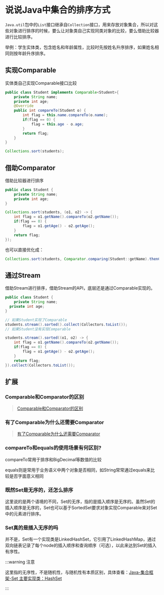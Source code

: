 # 说说Java中集合的排序方式

`Java.util`包中的`List`接口继承自`Collection`接口，用来存放对象集合，所以对这些对象进行排序的时候，要么让对象类自己实现同类对象的比较，要么借助比较器进行比较排序。

举例：学生实体类，包含姓名和年龄属性，比较时先按姓名升序排序，如果姓名相同则按年龄升序排序。

## 实现Comparable

实体类自己实现Comparable接口比较

```java
public class Student implements Comparable<Student>{ 
    private String name; 
    private int age; 
    @Override 
    public int compareTo(Student o) {
        int flag = this.name.compareTo(o.name); 
        if(flag == 0) { 
            flag = this.age - o.age; 
        } 
        return flag; 
    } 
}

Collections.sort(students);
```

## 借助Comparator

借助比较器进行排序

```java
public class Student { 
    private String name; 
    private int age; 
}

Collections.sort(students, (o1, o2) -> {
    int flag = o1.getName().compareTo(o2.getName()); 
    if(flag == 0) { 
        flag = o1.getAge() - o2.getAge(); 
    } 
    return flag; 
}); 
```

也可以直接优化成：

```java
Collections.sort(students, Comparator.comparing(Student::getName).thenComparingInt(Student::getAge));
```

## 通过Stream

借助Stream进行排序，借助Stream的API，底层还是通过Comparable实现的。

```java
public class Student { 
    private String name; 
  private int age; 
}

// 如果Student实现了Comparable
students.stream().sorted().collect(Collectors.toList());
// 如果Student没有实现Comparable

students.stream().sorted((o1, o2) -> {
    int flag = o1.getName().compareTo(o2.getName()); 
    if(flag == 0) { 
        flag = o1.getAge() - o2.getAge(); 
    } 
    return flag; 
}).collect(Collectors.toList());
```

## 扩展

### Comparable和Comparator的区别

> [Comparable和Comparator的区别](./Comparable和Comparator的区别.md)

### 有了Comparable为什么还需要Comparator

> [有了Comparable为什么还需要Comparator](./有了Comparable为什么还需要Comparator.md)

### compareTo和equals的使用场景有何区别?

compareTo常用于排序和BigDecimal等数值的比较

equals则是常用于业务语义中两个对象是否相同，如String常常通过equals来比较是否字面意义相同

### 既然Set是无序的，还怎么排序

这里说的是两个语境的不同，Set的无序，指的是插入顺序是无序的。虽然Set的插入顺序是无序的，Set也可以基于SortedSet要求对象实现Comparable来对Set中的元素进行排序。

### Set真的是插入无序的吗

并不是，Set有一个实现类是LinkedHashSet，它引用了LinkedHashMap，通过双向链表记录了每个node的插入顺序和查询顺序（可选），以此来达到Set的插入有序性。

:::warning 注意

这里指的无序性，不是随机性，与随机性有本质区别，具体查看：[Java-集合框架-Set 主要实现类：HashSet](../01-Java基础/learn/Java-集合框架#set-anchor)

:::
